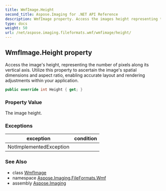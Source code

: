 ```yaml
---
title: WmfImage.Height
second_title: Aspose.Imaging for .NET API Reference
description: WmfImage property. Access the images height representing the number of pixels along its vertical axis. Utilize this property to ascertain the images spatial dimensions and aspect ratio enabling accurate layout and rendering adjustments within your application
type: docs
weight: 50
url: /net/aspose.imaging.fileformats.wmf/wmfimage/height/
---
```

## WmfImage.Height property

Access the image's height, representing the number of pixels along its vertical axis. Utilize this property to ascertain the image's spatial dimensions and aspect ratio, enabling accurate layout and rendering adjustments within your application.

```csharp
public override int Height { get; }
```

### Property Value

The image height.

### Exceptions

| exception | condition |
| --- | --- |
| NotImplementedException |  |

### See Also

* class [WmfImage](../)
* namespace [Aspose.Imaging.FileFormats.Wmf](../../wmfimage/)
* assembly [Aspose.Imaging](../../../)


